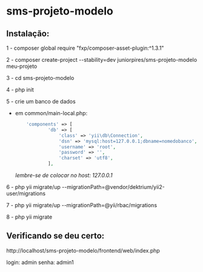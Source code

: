 # sms-projeto-modelo

## Instalação:

1 - composer global require "fxp/composer-asset-plugin:^1.3.1"

2 - composer create-project --stability=dev juniorpires/sms-projeto-modelo meu-projeto

3 - cd sms-projeto-modelo 

4 - php init

5 - crie um banco de dados

 - em common/main-local.php:
    ```php
        'components' => [
                'db' => [
                    'class' => 'yii\db\Connection',
                    'dsn' => 'mysql:host=127.0.0.1;dbname=nomedobanco',
                    'username' => 'root',
                    'password' => '',
                    'charset' => 'utf8',
                ],
    ```
   *lembre-se de colocar no host: 127.0.0.1*

6 - php yii migrate/up --migrationPath=@vendor/dektrium/yii2-user/migrations

7 - php yii migrate/up --migrationPath=@yii/rbac/migrations

8 - php yii migrate

## Verificando se deu certo:   

http://localhost/sms-projeto-modelo/frontend/web/index.php

login: admin
senha: admin1

